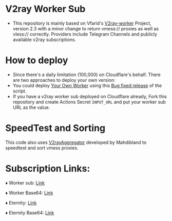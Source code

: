# V2ray Worker Sub

* This repository is mainly based on Vfarid's [V2ray-worker](https://github.com/vfarid/v2ray-worker) Project, version 2.3 with a minor change to return vmess:// proxies as well as vless:// correctly. Providers include Telegram Channels and publicly available v2ray subscriptions.

# How to deploy

* Since there's a daily limitation (100,000) on Cloudflare's behalf. There are two approaches to deploy your own version:
* You could  deploy [Your Own Worker](https://www.youtube.com/watch?v=Jb_6jmrKKyo) using this [Bug fixed release](https://github.com/Surfboardv2ray/v2ray-worker-sub/releases/download/2.3.1/worker.js) of the script.
* If you have a v2ray worker sub deployed on Cloudflare already, Fork this repository and create Actions Secret `INPUT_URL` and put your worker sub URL as the value.

# SpeedTest and Sorting

This code also uses [V2rayAggregator](https://github.com/mahdibland/V2RayAggregator) developed by Mahdibland to speedtest and sort vmess proxies.

# Subscription Links:

♦️ Worker sub: [Link](https://raw.githubusercontent.com/Surfboardv2ray/Vfarid-fix/main/sub)

♦️ Worker Base64: [Link](https://raw.githubusercontent.com/Surfboardv2ray/Vfarid-fix/main/sub64)

♦️ Eternity: [Link](https://raw.githubusercontent.com/Surfboardv2ray/v2ray-worker-sub/master/Eternity.txt)

♦️ Eternity Base64: [Link](https://raw.githubusercontent.com/Surfboardv2ray/v2ray-worker-sub/master/Eternity)

